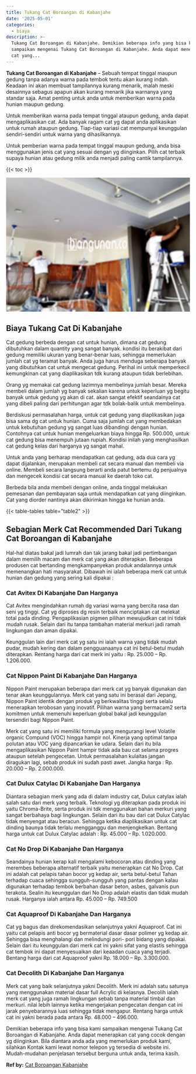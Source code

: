 ```yaml
---
title: Tukang Cat Boroangan di Kabanjahe
date: '2025-05-01'
categories:
  - biaya
description: >-
  Tukang Cat Boroangan di Kabanjahe. Demikian beberapa info yang bisa kami
  sampaikan mengenai Tukang Cat Boroangan di Kabanjahe. Anda dapat menerapkan
  cat yang...
---
```


**Tukang Cat Boroangan di Kabanjahe** – Sebuah tempat tinggal maupun gedung tanpa adanya warna pada tembok tentu akan kurang indah. Keadaan ini akan membuat tampilannya kurang menarik, malah meski desainnya sebagus apapun akan kurang menarik jika warnanya yang standar saja. Amat penting untuk anda untuk memberikan warna pada hunian maupun gedung.

Untuk memberikan warna pada tempat tinggal ataupun gedung, anda dapat mengaplikasikan cat. Ada banyak ragam cat yg dapat anda aplikasikan untuk rumah ataupun gedung. Tiap-tiap variasi cat mempunyai keunggulan sendiri-sendiri untuk warna yang dihasilkannya.

Untuk pemberian warna pada tempat tinggal maupun gedung, anda bisa menggunakan jenis cat yang sesuai dengan yg diinginkan. Pilih cat terbaik supaya hunian atau gedung milik anda menjadi paling cantik tampilannya.

{{< toc >}}

![Tukang Cat Boroangan di Kabanjahe](/images/jasa-cat-murah27.png)

## Biaya Tukang Cat Di Kabanjahe

Cat gedung berbeda dengan cat untuk hunian, dimana cat gedung dibutuhkan dalam quantity yang sangat banyak. kondisi itu berakibat dari gedung memiliki ukuran yang benar-benar luas, sehingga memerlukan jumlah cat yg teramat banyak. Anda juga harus menduga seberapa banyak yang dibutuhkan cat untuk mengecat gedung. Perihal ini untuk memperkecil kemungkinan cat yang diaplikasikan tdk kurang ataupun tidak berlebihan.

Orang yg memakai cat gedung lazimnya membelinya jumlah besar. Mereka membeli dalam jumlah yg banyak sekalian karena untuk keperluan yg begitu banyak untuk gedung yg akan di cat. akan sangat efektif seandainya cat yang dibeli paling dari perhitungan agar tdk bolak-balik untuk membelinya.

Berdiskusi permasalahan harga, untuk cat gedung yang diaplikasikan juga bisa sama dg cat untuk hunian. Cuma saja jumlah cat yang membedakan untuk kebutuhan gedung yg sangat luas dibandingi dengan hunian. Contohnya cat untuk hunian mengeluarkan biaya hingga Rp. 500.000, untuk cat gedung bisa menempuh jutaan rupiah. Kondisi inilah yang menghasilkan cat gedung kelas dari harganya yg sangat mahal.

Untuk anda yang berharap mendapatkan cat gedung, ada dua cara yg dapat dijalankan, merupakan membeli cat secara manual dan membeli via online. Membeli secara langsung berarti anda patut bertemu dg penjualnya dan mengecek kondisi cat secara manual ke daerah toko cat.

Berbeda bila anda membeli dengan online, anda tinggal melakukan pemesanan dan pembayaran saja untuk mendapatkan cat yang diinginkan. Cat yang diorder nantinya akan dikirimkan hingga ke hunian anda.

{{< table-tables table="table2" >}}

## Sebagian Merk Cat Recommended Dari Tukang Cat Boroangan di Kabanjahe

Hal-hal diatas bakal jadi lumrah dan tak jarang bakal jadi pertimbangan dalam memilih macam dan merk cat yang akan diterapkan. Beberapa produsen cat bertanding mengkampanyekan produk andalannya untuk memenangkan hati masyarakat. Dibawah ini ialah beberapa merk cat untuk hunian dan gedung yang sering kali dipakai :

### Cat Avitex Di Kabanjahe Dan Harganya

Cat Avitex mengindahkan rumah dg variasi warna yang bercita rasa dan seni yg tinggi. Cat yg diproses dg resin terbaik menciptakan cat melekat total pada dinding. Pengaplikasian pigmen pilihan mewujudkan cat ini tidak mudah rusak. Selain dari itu tanpa tambahan material merkuri jadi ramah lingkungan dan aman dipakai.

Keunggulan lain dari merk cat yg satu ini ialah warna yang tidak mudah pudar, mudah kering dan dalam pengguanaanya cat ini betul-betul mudah diterapkan. Rentang harga dari cat merk ini yaitu : Rp. 25.000 – Rp. 1.206.000.

### Cat Nippon Paint Di Kabanjahe Dan Harganya

Nippon Paint merupakan beberapa dari merk cat yg banyak digunakan dan tenar akan keunggulannya. Merk cat yang satu ini berasal dari Jepang, Nippon Paint identik dengan produk yg berkwalitas tinggi serta selalu menerapkan terobosan yang inovatif. Pilihan warna yang bermacam2 serta komitmen untuk memenuhi keperluan global bakal jadi keunggulan tersendiri bagi Nippon Paint.

Merk cat yang satu ini memiliki formula yang mengurangi level Volatile organic Compund (VOC) hingga hampir nol. Kinerja yang optimal tanpa polutan atau VOC yang dipancarkan ke udara. Selain dari itu bila mengaplikasikan Nippon Paint hampir tidak ada bau cat selama progres ataupun setelah pengecetan. Untuk permasalahan kulaitas jangan diragukan lagi, sebab produk ini sudah pasti awet. Jangka harga : Rp. 20.000 – Rp. 2.000.000.

### Cat Dulux Catylac Di Kabanjahe Dan Harganya

Diantara sebagian merk yang ada di dalam industry cat, Dulux catylax ialah salah satu dari merk yang terbaik. Teknologi yg diterapkan pada produk ini yaitu Chroma-Brite, serta produk ini tdk menggunakan bahan merkuri yang sangat berbahaya bagi lingkungan. Selain dari itu bau dari cat Dulux Catylac tidak menyengat atau beracun. Sehingga ketika diaplikasikan untuk cat dinding baunya tidak terlalu mengganggu dan menjengkelkan. Bentang harga untuk cat Dulux Catylac adalah : Rp. 45.000 – Rp. 1.020.000.

### Cat No Drop Di Kabanjahe Dan Harganya

Seandainya hunian kerap kali mengalami kebocoran atau dinding yang merembes beberapa alternatif terbaik yaitu menerapkan cat No Drop. Cat ini adalah cat pelapis tahan bocor yg kedap air, serta betul-betul Tahan terhadap cuaca sehingga sungguh-sungguh yang pantas dengan kalau digunakan terhadap tembok berbahan dasar beton, asbes, galvanis pun terakota. Sealin itu keunggulan dari No Drop adalah elastis dan tidak mudah rusak. Harganya ialah antara Rp. 45.000 – Rp. 749.500

### Cat Aquaproof Di Kabanjahe Dan Harganya

Cat yg bagus dan direkomendasikan selanjutnya yakni Aquaproof. Cat ini yaitu cat pelapis anti bocor yg bermaterial dasar dasar polimer yg kedap air. Sehingga bisa menghalangi dan melindungi pori- pori bidang yang dipakai. Selain dari itu keunggulan dari merk cat ini yakni sifat yang elastis sehingga cat tembok ini dapat menyesuaikan dari keaadan cuaca yang terjadi. Bentang harga dari cat Aquaproof yakni Rp. 18.000 – Rp. 3.300.000.

### Cat Decolith Di Kabanjahe Dan Harganya

Merk cat yang baik selanjutnya yakni Decolith. Merk ini adalah satu satunya yang menggunakan material dasar full Acrylic di kelasnya. Decolih ialah merk cat yang juga ramah lingkungan sebab tanpa material timbal dan merkuri. nilai lebih lainnya ketika mengerjakan pengecatan dengan cat ini jarak penyebarannya luas sehingga tidak mengapur. Rentang harga untuk cat ini yakni berada pada antara Rp. 48.000 – 496.000.

Demikian beberapa info yang bisa kami sampaikan mengenai Tukang Cat Boroangan di Kabanjahe. Anda dapat menerapkan cat yang cocok dengan yg diinginkan. Bila diantara anda ada yang memerlukan produk kami, silahkan Kontak kami lewat nomor telepon yg tersedia di website ini. Mudah-mudahan penjelasan tersebut berguna untuk anda, terima kasih.

**Ref by:** [Cat Boroangan Kabanjahe](https://id.wikipedia.org/wiki/Cat)
